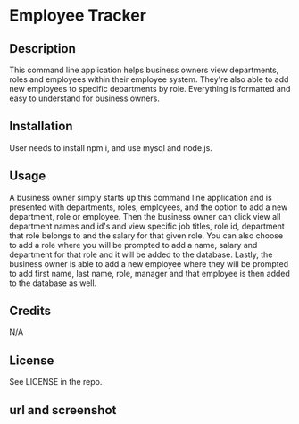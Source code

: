 # Employee Tracker

## Description
This command line application helps business owners view departments, roles and employees within their employee system. They're also able to add new employees to specific departments by role. Everything is formatted and easy to understand for business owners.

## Installation
User needs to install npm i, and use mysql and node.js.

## Usage
A business owner simply starts up this command line application and is presented with departments, roles, employees, and the option to add a new department, role or employee. Then the business owner can click view all department names and id's and view specific job titles, role id, department that role belongs to and the salary for that given role. You can also choose to add a role where you will be prompted to add a name, salary and department for that role and it will be added to the database. Lastly, the business owner is able to add a new employee where they will be prompted to add first name, last name, role, manager and that employee is then added to the database as well. 

## Credits
N/A

## License
See LICENSE in the repo.

## url and screenshot


